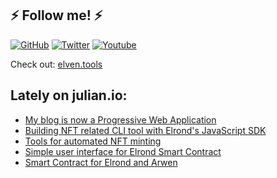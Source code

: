 ## ⚡ Follow me! ⚡

<a href="https://github.com/juliancwirko"><img src="https://img.shields.io/github/followers/juliancwirko?style=social" alt="GitHub" /></a>
<a href="https://twitter.com/JulianCwirko"><img src="https://img.shields.io/twitter/follow/juliancwirko?style=social" alt="Twitter" /></a>
<a href="https://www.youtube.com/channel/UCaj-mgcY9CWbLdZsC5Gt00g"><img src="https://img.shields.io/youtube/channel/views/UCaj-mgcY9CWbLdZsC5Gt00g?style=social" alt="Youtube" /></a>

Check out: [elven.tools](https://www.elven.tools)

## Lately on julian.io:

- [My blog is now a Progressive Web Application](https://www.julian.io/articles/pwa.html)
- [Building NFT related CLI tool with Elrond's JavaScript SDK](https://www.julian.io/articles/elrond-erdjs.html)
- [Tools for automated NFT minting](https://www.julian.io/articles/elven-nft-tools.html)
- [Simple user interface for Elrond Smart Contract](https://www.julian.io/articles/elrond-dapp-ui.html)
- [Smart Contract for Elrond and Arwen](https://www.julian.io/articles/elrond-smart-contracts.html)
